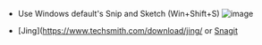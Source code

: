 
* Use Windows default's Snip and Sketch (Win+Shift+S)
![image](https://user-images.githubusercontent.com/6592655/61278962-313ac400-a783-11e9-8be6-e92c658eefbb.png)

* [Jing](https://www.techsmith.com/download/jing/ or [Snagit](https://www.techsmith.com/download/snagit/)